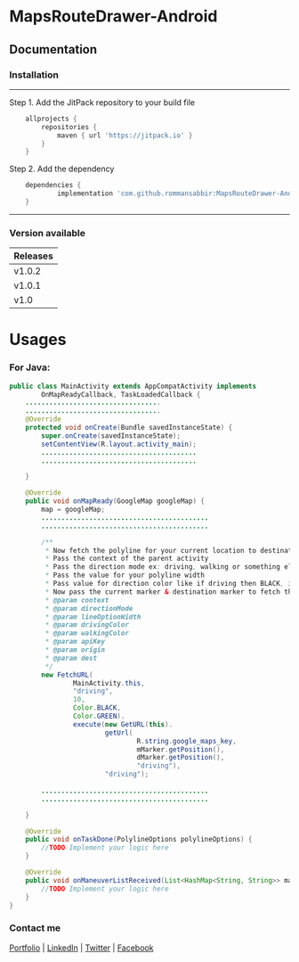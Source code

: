 # MapsRouteDrawer-Android

## Documentation

### Installation
---
Step 1. Add the JitPack repository to your build file 

```gradle
	allprojects {
		repositories {
			maven { url 'https://jitpack.io' }
		}
	}
```

Step 2. Add the dependency

```gradle
	dependencies {
	        implementation 'com.github.rommansabbir:MapsRouteDrawer-Android:Tag'
	}
```

---

### Version available

| Releases        
| ------------- |
| v1.0.2        |
| v1.0.1        |
| v1.0          |


# Usages

### For Java: 

```java
public class MainActivity extends AppCompatActivity implements
        OnMapReadyCallback, TaskLoadedCallback {
    ..................................
    ..................................
    @Override
    protected void onCreate(Bundle savedInstanceState) {
        super.onCreate(savedInstanceState);
        setContentView(R.layout.activity_main);
        .......................................
        .......................................

    }

    @Override
    public void onMapReady(GoogleMap googleMap) {
        map = googleMap;
        ..........................................
        ..........................................

        /**
         * Now fetch the polyline for your current location to destination location
         * Pass the context of the parent activity
         * Pass the direction mode ex: driving, walking or something else which accepted by google
         * Pass the value for your polyline width
         * Pass value for direction color like if driving then BLACK, if walking then GREEN
         * Now pass the current marker & destination marker to fetch the polyline for this two position
         * @param context
         * @param directionMode
         * @param lineOptionWidth
         * @param drivingColor
         * @param walkingColor
         * @param apiKey
         * @param origin
         * @param dest
         */
        new FetchURL(
                MainActivity.this,
                "driving",
                10,
                Color.BLACK,
                Color.GREEN).
                execute(new GetURL(this).
                        getUrl(
                                R.string.google_maps_key,
                                mMarker.getPosition(),
                                dMarker.getPosition(),
                                "driving"),
                        "driving");
                        
        ..........................................
        ..........................................

    }

    @Override
    public void onTaskDone(PolylineOptions polylineOptions) {
        //TODO Implement your logic here
    }

    @Override
    public void onManeuverListReceived(List<HashMap<String, String>> maneuverList) {
        //TODO Implement your logic here
    }
}
```

### Contact me
[Portfolio](https://www.rommansabbir.com/) | [LinkedIn](https://www.linkedin.com/in/rommansabbir/) | [Twitter](https://www.twitter.com/itzrommansabbir/) | [Facebook](https://www.facebook.com/itzrommansabbir/)
